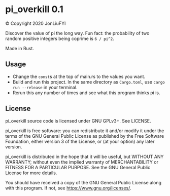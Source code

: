# pi_overkill 0.1
© Copyright 2020 JonLiuFYI

Discover the value of pi the long way. Fun fact: the probability of two random positive integers being coprime is `6 / pi^2`.

Made in Rust.

## Usage
* Change the `const`s at the top of main.rs to the values you want.
* Build and run this project. In the same directory as `Cargo.toml`, use `cargo run --release` in your terminal.
* Rerun this any number of times and see what this program thinks pi is.

## License
pi_overkill source code is licensed under GNU GPLv3+. See LICENSE.

pi_overkill is free software: you can redistribute it and/or modify it under the terms of the GNU General Public License as published by the Free Software Foundation, either version 3 of the License, or (at your option) any later version.

pi_overkill is distributed in the hope that it will be useful, but WITHOUT ANY WARRANTY; without even the implied warranty of MERCHANTABILITY or FITNESS FOR A PARTICULAR PURPOSE. See the GNU General Public License for more details.

You should have received a copy of the GNU General Public License along with this program. If not, see https://www.gnu.org/licenses/.
